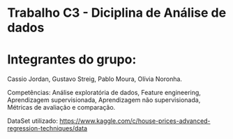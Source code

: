 # Trabalho C3 - Diciplina de Análise de dados

# Integrantes do grupo: 
  
  Cassio Jordan,
  Gustavo Streig,
  Pablo Moura,
  Olívia Noronha.

Competências:   Análise exploratória de dados,  Feature engineering,  Aprendizagem supervisionada,  Aprendizagem não supervisionada,  Métricas de avaliação e comparação.
  
DataSet utilizado: 
https://www.kaggle.com/c/house-prices-advanced-regression-techniques/data
